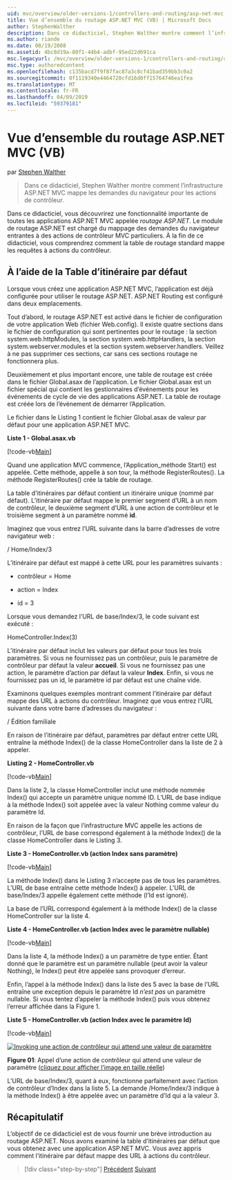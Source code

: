 ```yaml
---
uid: mvc/overview/older-versions-1/controllers-and-routing/asp-net-mvc-routing-overview-vb
title: Vue d’ensemble du routage ASP.NET MVC (VB) | Microsoft Docs
author: StephenWalther
description: Dans ce didacticiel, Stephen Walther montre comment l’infrastructure ASP.NET MVC mappe les demandes du navigateur pour les actions de contrôleur.
ms.author: riande
ms.date: 08/19/2008
ms.assetid: 4bc8d19a-80f1-44b4-adbf-95ed22d691ca
msc.legacyurl: /mvc/overview/older-versions-1/controllers-and-routing/asp-net-mvc-routing-overview-vb
msc.type: authoredcontent
ms.openlocfilehash: c135bacd7f9f87fac87a3c8cf41bad359bb3c0a2
ms.sourcegitcommit: 0f1119340e4464720cfd16d0ff15764746ea1fea
ms.translationtype: MT
ms.contentlocale: fr-FR
ms.lasthandoff: 04/09/2019
ms.locfileid: "59379181"
---
```

# <a name="aspnet-mvc-routing-overview-vb"></a>Vue d’ensemble du routage ASP.NET MVC (VB)

par [Stephen Walther](https://github.com/StephenWalther)

> Dans ce didacticiel, Stephen Walther montre comment l’infrastructure ASP.NET MVC mappe les demandes du navigateur pour les actions de contrôleur.


Dans ce didacticiel, vous découvrirez une fonctionnalité importante de toutes les applications ASP.NET MVC appelée *routage ASP.NET*. Le module de routage ASP.NET est chargé du mappage des demandes du navigateur entrantes à des actions de contrôleur MVC particuliers. À la fin de ce didacticiel, vous comprendrez comment la table de routage standard mappe les requêtes à actions du contrôleur.

## <a name="using-the-default-route-table"></a>À l’aide de la Table d’itinéraire par défaut

Lorsque vous créez une application ASP.NET MVC, l’application est déjà configurée pour utiliser le routage ASP.NET. ASP.NET Routing est configuré dans deux emplacements.

Tout d’abord, le routage ASP.NET est activé dans le fichier de configuration de votre application Web (fichier Web.config). Il existe quatre sections dans le fichier de configuration qui sont pertinentes pour le routage : la section system.web.httpModules, la section system.web.httpHandlers, la section system.webserver.modules et la section system.webserver.handlers. Veillez à ne pas supprimer ces sections, car sans ces sections routage ne fonctionnera plus.

Deuxièmement et plus important encore, une table de routage est créée dans le fichier Global.asax de l’application. Le fichier Global.asax est un fichier spécial qui contient les gestionnaires d’événements pour les événements de cycle de vie des applications ASP.NET. La table de routage est créée lors de l’événement de démarrer l’Application.

Le fichier dans le Listing 1 contient le fichier Global.asax de valeur par défaut pour une application ASP.NET MVC.

**Liste 1 - Global.asax.vb**

[!code-vb[Main](asp-net-mvc-routing-overview-vb/samples/sample1.vb)]

Quand une application MVC commence, l’Application\_méthode Start() est appelée. Cette méthode, appelle à son tour, la méthode RegisterRoutes(). La méthode RegisterRoutes() crée la table de routage.

La table d’itinéraires par défaut contient un itinéraire unique (nommé par défaut). L’itinéraire par défaut mappe le premier segment d’URL à un nom de contrôleur, le deuxième segment d’URL à une action de contrôleur et le troisième segment à un paramètre nommé **id**.

Imaginez que vous entrez l’URL suivante dans la barre d’adresses de votre navigateur web :

/ Home/Index/3

L’itinéraire par défaut est mappé à cette URL pour les paramètres suivants :

- contrôleur = Home

- action = Index

- id = 3

Lorsque vous demandez l’URL de base/Index/3, le code suivant est exécuté :

HomeController.Index(3)

L’itinéraire par défaut inclut les valeurs par défaut pour tous les trois paramètres. Si vous ne fournissez pas un contrôleur, puis le paramètre de contrôleur par défaut la valeur **accueil**. Si vous ne fournissez pas une action, le paramètre d’action par défaut la valeur **Index**. Enfin, si vous ne fournissez pas un id, le paramètre id par défaut est une chaîne vide.

Examinons quelques exemples montrant comment l’itinéraire par défaut mappe des URL à actions du contrôleur. Imaginez que vous entrez l’URL suivante dans votre barre d’adresses du navigateur :

/ Édition familiale

En raison de l’itinéraire par défaut, paramètres par défaut entrer cette URL entraîne la méthode Index() de la classe HomeController dans la liste de 2 à appeler.

**Listing 2 - HomeController.vb**

[!code-vb[Main](asp-net-mvc-routing-overview-vb/samples/sample2.vb)]

Dans la liste 2, la classe HomeController inclut une méthode nommée Index() qui accepte un paramètre unique nommé ID. L’URL de base indique à la méthode Index() soit appelée avec la valeur Nothing comme valeur du paramètre Id.

En raison de la façon que l’infrastructure MVC appelle les actions de contrôleur, l’URL de base correspond également à la méthode Index() de la classe HomeController dans le Listing 3.

**Liste 3 - HomeController.vb (action Index sans paramètre)**

[!code-vb[Main](asp-net-mvc-routing-overview-vb/samples/sample3.vb)]

La méthode Index() dans le Listing 3 n’accepte pas de tous les paramètres. L’URL de base entraîne cette méthode Index() à appeler. L’URL de base/Index/3 appelle également cette méthode (l’Id est ignoré).

La base de l’URL correspond également à la méthode Index() de la classe HomeController sur la liste 4.

**Liste 4 - HomeController.vb (action Index avec le paramètre nullable)**

[!code-vb[Main](asp-net-mvc-routing-overview-vb/samples/sample4.vb)]

Dans la liste 4, la méthode Index() a un paramètre de type entier. Étant donné que le paramètre est un paramètre nullable (peut avoir la valeur Nothing), le Index() peut être appelée sans provoquer d’erreur.

Enfin, l’appel à la méthode Index() dans la liste des 5 avec la base de l’URL entraîne une exception depuis le paramètre Id *n’est pas* un paramètre nullable. Si vous tentez d’appeler la méthode Index() puis vous obtenez l’erreur affichée dans la Figure 1.

**Liste 5 - HomeController.vb (action Index avec le paramètre Id)**

[!code-vb[Main](asp-net-mvc-routing-overview-vb/samples/sample5.vb)]


[![Invoking une action de contrôleur qui attend une valeur de paramètre](asp-net-mvc-routing-overview-vb/_static/image1.jpg)](asp-net-mvc-routing-overview-vb/_static/image1.png)

**Figure 01**: Appel d’une action de contrôleur qui attend une valeur de paramètre ([cliquez pour afficher l’image en taille réelle](asp-net-mvc-routing-overview-vb/_static/image2.png))


L’URL de base/Index/3, quant à eux, fonctionne parfaitement avec l’action de contrôleur d’Index dans la liste 5. La demande /Home/Index/3 indique à la méthode Index() à être appelée avec un paramètre d’Id qui a la valeur 3.

## <a name="summary"></a>Récapitulatif

L’objectif de ce didacticiel est de vous fournir une brève introduction au routage ASP.NET. Nous avons examiné la table d’itinéraires par défaut que vous obtenez avec une application ASP.NET MVC. Vous avez appris comment l’itinéraire par défaut mappe des URL à actions du contrôleur.

> [!div class="step-by-step"]
> [Précédent](creating-an-action-cs.md)
> [Suivant](understanding-action-filters-vb.md)
